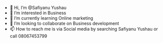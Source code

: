 - 👋 Hi, I’m @Safiyanu Yushau 
- 👀 I’m interested in Business 
- 🌱 I’m currently learning Online marketing 
- 💞️ I’m looking to collaborate on Business development 
- 📫 How to reach me is via Social media by searching Safiyanu Yushau  or call 08067453799

<!---
Safiyanuyushau/Safiyanuyushau is a ✨ special ✨ repository because its `README.md` (this file) appears on your GitHub profile.
You can click the Preview link to take a look at your changes.
--->

